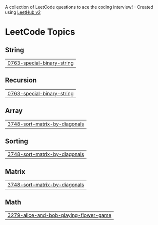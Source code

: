A collection of LeetCode questions to ace the coding interview! - Created using [LeetHub v2](https://github.com/arunbhardwaj/LeetHub-2.0)
<!---LeetCode Topics Start-->
# LeetCode Topics
## String
|  |
| ------- |
| [0763-special-binary-string](https://github.com/krishnakant2004/leetCode/tree/master/0763-special-binary-string) |
## Recursion
|  |
| ------- |
| [0763-special-binary-string](https://github.com/krishnakant2004/leetCode/tree/master/0763-special-binary-string) |
## Array
|  |
| ------- |
| [3748-sort-matrix-by-diagonals](https://github.com/krishnakant2004/leetCode/tree/master/3748-sort-matrix-by-diagonals) |
## Sorting
|  |
| ------- |
| [3748-sort-matrix-by-diagonals](https://github.com/krishnakant2004/leetCode/tree/master/3748-sort-matrix-by-diagonals) |
## Matrix
|  |
| ------- |
| [3748-sort-matrix-by-diagonals](https://github.com/krishnakant2004/leetCode/tree/master/3748-sort-matrix-by-diagonals) |
## Math
|  |
| ------- |
| [3279-alice-and-bob-playing-flower-game](https://github.com/krishnakant2004/leetCode/tree/master/3279-alice-and-bob-playing-flower-game) |
<!---LeetCode Topics End-->